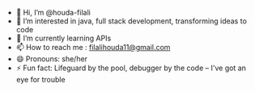 - 👋 Hi, I’m @houda-filali
- 👀 I’m interested in java, full stack development, transforming ideas to code
- 🌱 I’m currently learning APIs
- 📫 How to reach me : filalihouda11@gmail.com
- 😄 Pronouns: she/her
- ⚡ Fun fact: Lifeguard by the pool, debugger by the code – I've got an eye for trouble
